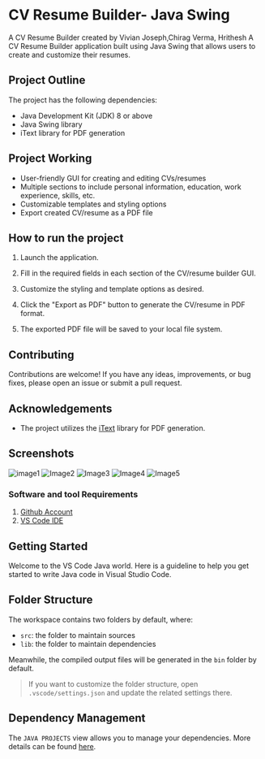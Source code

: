 # CV Resume Builder- Java Swing

A CV Resume Builder created by Vivian Joseph,Chirag Verma, Hrithesh 
A CV Resume Builder application built using Java Swing that allows users to create and customize their resumes.

## Project Outline

The project has the following dependencies:

- Java Development Kit (JDK) 8 or above
- Java Swing library
- iText library for PDF generation

## Project Working

- User-friendly GUI for creating and editing CVs/resumes
- Multiple sections to include personal information, education, work experience, skills, etc.
- Customizable templates and styling options
- Export created CV/resume as a PDF file

## How to run the project

1. Launch the application.

2. Fill in the required fields in each section of the CV/resume builder GUI.

3. Customize the styling and template options as desired.

4. Click the "Export as PDF" button to generate the CV/resume in PDF format.

5. The exported PDF file will be saved to your local file system.

## Contributing

Contributions are welcome! If you have any ideas, improvements, or bug fixes, please open an issue or submit a pull request.

## Acknowledgements

- The project utilizes the [iText](https://itextpdf.com/) library for PDF generation.

## Screenshots

![image1](https://github.com/Vivian301999/CVBuilder_App/assets/113273443/6e7764b6-db57-4594-98a1-4e10739b99b9)
![Image2](https://github.com/Vivian301999/CVBuilder_App/assets/113273443/283c1aa0-ff2a-4bbe-8c67-467002b1afdc)
![Image3](https://github.com/Vivian301999/CVBuilder_App/assets/113273443/736dc6a3-6781-4b83-8490-d06b3f98858a)
![Image4](https://github.com/Vivian301999/CVBuilder_App/assets/113273443/44802259-4042-4694-aa03-89d96d3370fb)
![Image5](https://github.com/Vivian301999/CVBuilder_App/assets/113273443/1acccc17-f74f-4b36-870d-430c055476aa)

### Software and tool Requirements

1. [Github Account](https://github.com)
2. [VS Code IDE](https://code.visualstudio.com/)



## Getting Started

Welcome to the VS Code Java world. Here is a guideline to help you get started to write Java code in Visual Studio Code.

## Folder Structure

The workspace contains two folders by default, where:

- `src`: the folder to maintain sources
- `lib`: the folder to maintain dependencies

Meanwhile, the compiled output files will be generated in the `bin` folder by default.

> If you want to customize the folder structure, open `.vscode/settings.json` and update the related settings there.

## Dependency Management

The `JAVA PROJECTS` view allows you to manage your dependencies. More details can be found [here](https://github.com/microsoft/vscode-java-dependency#manage-dependencies).
